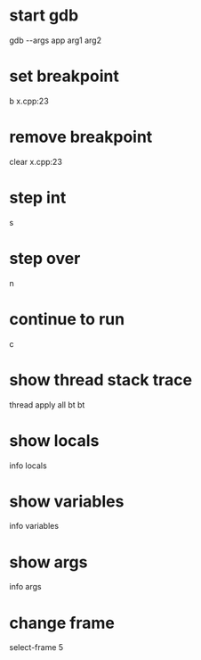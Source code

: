 # start gdb
gdb --args app arg1 arg2

# set breakpoint
b x.cpp:23

# remove breakpoint
clear x.cpp:23

# step int
s

# step over
n

# continue to run
c

# show thread stack trace
thread apply all bt
bt

# show locals
info locals

# show variables
info variables

# show args
info args

# change frame
select-frame 5

